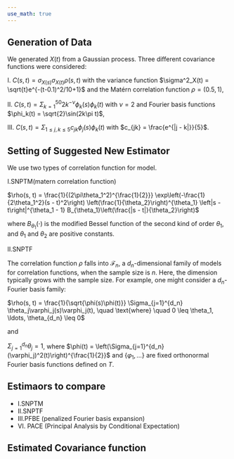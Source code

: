 ```yaml
---
use_math: true
---
```


## Generation of Data 
 
We generated $X(t)$ from a Gaussian process. Three different covariance functions were considered:

I. $C(s, t) = \sigma_{X(s)}\sigma_{X(t)}\rho(s, t)$ with the variance function $\sigma^2_X(t) = \sqrt{t}e^{-(t-0.1)^2/10+1}$ and the Matérn correlation function $\rho = (0.5, 1)$,

II. $C(s, t) = \Sigma_{k=1}^{50} 2k^{-\nu}\phi_k(s)\phi_k(t)$ with $\nu = 2$ and Fourier basis functions $\phi_k(t) = \sqrt{2}\sin(2k\pi t)$,

III. $C(s, t) = \Sigma_{1 \leq j, k \leq 5} c_{jk}\phi_j(s)\phi_k(t)$ with $c_{jk} = \frac{e^{|j - k|}}{5}$.



## Setting of Suggested New Estimator 

We use two types of correlation function for model. 

I.SNPTM(matern correlation function)

$\rho(s, t) = \frac{1}{(2\pi\theta_1^2)^{\frac{1}{2}}} \exp\left(-\frac{1}{2\theta_1^2}(s - t)^2\right) \left(\frac{1}{\theta_2}\right)^{\theta_1} \left|s - t\right|^{\theta_1 - 1} B_{\theta_1}\left(\frac{|s - t|}{\theta_2}\right)$

where $B_{\theta_1}(\cdot)$ is the modified Bessel function of the second kind of order $\theta_1$, and $\theta_1$ and $\theta_2$ are positive constants.

II.SNPTF

The correlation function $\rho$ falls into $\mathcal{F}_n$, a $d_n$-dimensional family of models for correlation functions, when the sample size is $n$.
Here, the dimension typically grows with the sample size. For example, one might consider a $d_n$-Fourier basis family:

$\rho(s, t) = \frac{1}{\sqrt{\phi(s)\phi(t)}} \Sigma_{j=1}^{d_n} \theta_j\varphi_j(s)\varphi_j(t), \quad \text{where} \quad 0 \leq \theta_1, \ldots, \theta_{d_n} \leq 0$

and

$\Sigma_{j=1}^{d_n} \theta_j = 1$,
where $\phi(t) = \left(\Sigma_{j=1}^{d_n} (\varphi_j)^2(t)\right)^{\frac{1}{2}}$ and $\{\varphi_1, \ldots\}$ are fixed orthonormal Fourier basis functions defined on $T$.

## Estimaors to compare 
- I.SNPTM
- II.SNPTF
- III.PFBE (penalized Fourier basis expansion)
- VI. PACE (Principal Analysis by Conditional Expectation)

## Estimated Covariance function  




